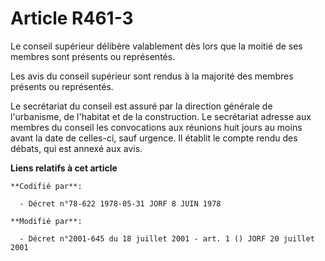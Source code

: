 # Article R461-3

Le conseil supérieur délibère valablement dès lors que la moitié de ses membres sont présents ou représentés.

Les avis du conseil supérieur sont rendus à la majorité des membres présents ou représentés.

Le secrétariat du conseil est assuré par la direction générale de l'urbanisme, de l'habitat et de la construction. Le
secrétariat adresse aux membres du conseil les convocations aux réunions huit jours au moins avant la date de celles-ci, sauf
urgence. Il établit le compte rendu des débats, qui est annexé aux avis.

**Liens relatifs à cet article**

	**Codifié par**:

	  - Décret n°78-622 1978-05-31 JORF 8 JUIN 1978

	**Modifié par**:

	  - Décret n°2001-645 du 18 juillet 2001 - art. 1 () JORF 20 juillet 2001
